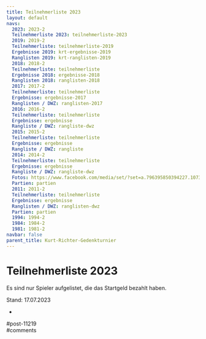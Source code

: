 ```yaml
---
title: Teilnehmerliste 2023 
layout: default
navs:
  2023: 2023-2
  Teilnehmerliste 2023: teilnehmerliste-2023
  2019: 2019-2
  Teilnehmerliste: teilnehmerliste-2019
  Ergebnisse 2019: krt-ergebnisse-2019
  Ranglisten 2019: krt-ranglisten-2019
  2018: 2018-2
  Teilnehmerliste: teilnehmerliste
  Ergebnisse 2018: ergebnisse-2018
  Ranglisten 2018: ranglisten-2018
  2017: 2017-2
  Teilnehmerliste: teilnehmerliste
  Ergebnisse: ergebnisse-2017
  Ranglisten / DWZ: ranglisten-2017
  2016: 2016-2
  Teilnehmerliste: teilnehmerliste
  Ergebnisse: ergebnisse
  Rangliste / DWZ: rangliste-dwz
  2015: 2015-2
  Teilnehmerliste: teilnehmerliste
  Ergebnisse: ergebnisse
  Rangliste / DWZ: rangliste
  2014: 2014-2
  Teilnehmerliste: teilnehmerliste
  Ergebnisse: ergebnisse
  Rangliste / DWZ: rangliste-dwz
  Fotos: https://www.facebook.com/media/set/?set=a.796395850394227.1073741841.214119148621903&type=1
  Partien: partien
  2011: 2011-2
  Teilnehmerliste: teilnehmerliste
  Ergebnisse: ergebnisse
  Ranglisten / DWZ: ranglisten-dwz
  Partien: partien
  1994: 1994-2
  1984: 1984-2
  1981: 1981-2
navbar: false
parent_title: Kurt-Richter-Gedenkturnier
---
```

<div class="post-11219 page type-page status-publish hentry" id="post-11219">
<h1 class="entry-title">Teilnehmerliste 2023</h1>
<div class="entry-content">
<p>Es sind nur Spieler aufgelistet, die das Startgeld bezahlt haben.</p>
<p>Stand: 17.07.2023</p>
<ul>
<li></li>
</ul>
</div><!-- .entry-content -->
</div> #post-11219 
<div id="comments">
</div> #comments 

